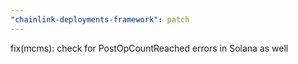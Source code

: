 ```yaml
---
"chainlink-deployments-framework": patch
---
```


fix(mcms): check for PostOpCountReached errors in Solana as well
